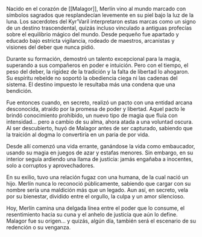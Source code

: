 Nacido en el corazón de [[Malagor]], Merlín vino al mundo marcado con símbolos sagrados que resplandecían levemente en su piel bajo la luz de la luna. Los sacerdotes del Kyr’Varil interpretaron estas marcas como un signo de un destino trascendental, quizás incluso vinculado a antiguas profecías sobre el equilibrio mágico del mundo. Desde pequeño fue apartado y educado bajo estricta vigilancia, rodeado de maestros, arcanistas y visiones del deber que nunca pidió.

Durante su formación, demostró un talento excepcional para la magia, superando a sus compañeros en poder e intuición. Pero con el tiempo, el peso del deber, la rigidez de la tradición y la falta de libertad lo ahogaron. Su espíritu rebelde no soportó la obediencia ciega ni las cadenas del sistema. El destino impuesto le resultaba más una condena que una bendición.

Fue entonces cuando, en secreto, realizó un pacto con una entidad arcana desconocida, atraído por la promesa de poder y libertad. Aquel pacto le brindó conocimiento prohibido, un nuevo tipo de magia que fluía con intensidad… pero a cambio de su alma, ahora atada a una voluntad oscura. Al ser descubierto, huyó de Malagor antes de ser capturado, sabiendo que la traición al dogma lo convertiría en un paria de por vida.

Desde allí comenzó una vida errante, ganándose la vida como embaucador, usando su magia en juegos de azar y estafas menores. Sin embargo, en su interior seguía ardiendo una llama de justicia: jamás engañaba a inocentes, solo a corruptos y aprovechadores.

En su exilio, tuvo una relación fugaz con una humana, de la cual nació un hijo. Merlín nunca lo reconoció públicamente, sabiendo que cargar con su nombre sería una maldición más que un legado. Aun así, en secreto, vela por su bienestar, dividido entre el orgullo, la culpa y un amor silencioso.

Hoy, Merlín camina una delgada línea entre el poder que lo consume, el resentimiento hacia su cuna y el anhelo de justicia que aún lo define. Malagor fue su origen… y quizás, algún día, también será el escenario de su redención o su venganza.